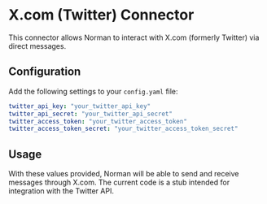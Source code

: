 # X.com (Twitter) Connector

This connector allows Norman to interact with X.com (formerly Twitter) via direct messages.

## Configuration

Add the following settings to your `config.yaml` file:

```yaml
twitter_api_key: "your_twitter_api_key"
twitter_api_secret: "your_twitter_api_secret"
twitter_access_token: "your_twitter_access_token"
twitter_access_token_secret: "your_twitter_access_token_secret"
```

## Usage

With these values provided, Norman will be able to send and receive messages through X.com. The current code is a stub intended for integration with the Twitter API.
